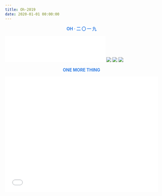```yaml
---
title: Oh·2019
date: 2020-01-01 00:00:00
---
```


<p align='center' ><span style="color:#337FE5;"><strong> OH · 二 〇 一 九 </strong></span></p>


<iframe frameborder="no" border="0" marginwidth="0" marginheight="0" width=330 height=86 src="//music.163.com/outchain/player?type=2&id=478507889&auto=0&height=66"></iframe>



<img src="https://jixiaoyong.github.io/images/20191229181836.gif" class="full-image" />



<img src="https://jixiaoyong.github.io/images/20191229182807.svg" class="full-image" />



<img src="https://jixiaoyong.github.io/images/20191229182827.png" class="full-image" />



<p align='center' ><span style="color:#337FE5;"><strong> ONE MORE THING </strong></span></p>

<div style="position: relative; width: 100%; height: 0; padding-bottom: 75%;"><iframe src="//player.bilibili.com/player.html?aid=81163969" scrolling="no" border="0" frameborder="no" framespacing="0" allowfullscreen="true" style="position: absolute; width: 100%; height: 100%; left: 0; top: 0;"> </iframe></div>